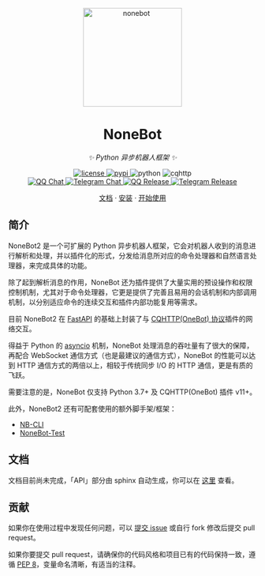 <p align="center">
  <a href="https://v2.nonebot.dev/"><img src="https://raw.githubusercontent.com/nonebot/nonebot2/master/docs/.vuepress/public/logo.png" width="200" height="200" alt="nonebot"></a>
</p>

<div align="center">
  <h1>NoneBot</h1>
  <em>✨ Python 异步机器人框架 ✨</em>
</div>

<p align="center">
  <a href="https://raw.githubusercontent.com/nonebot/nonebot2/master/LICENSE">
    <img src="https://img.shields.io/github/license/nonebot/nonebot2.svg" alt="license">
  </a>
  <a href="https://pypi.python.org/pypi/nonebot2">
    <img src="https://img.shields.io/pypi/v/nonebot2.svg" alt="pypi">
  </a>
  <img src="https://img.shields.io/badge/python-3.7+-blue.svg" alt="python">
  <img src="https://img.shields.io/badge/cqhttp-11+-black.svg" alt="cqhttp"><br />
  <a href="https://jq.qq.com/?_wv=1027&k=5OFifDh">
    <img src="https://img.shields.io/badge/qq%E7%BE%A4-768887710-orange.svg" alt="QQ Chat">
  </a>
  <a href="https://t.me/cqhttp">
    <img src="https://img.shields.io/badge/telegram-chat-blue.svg" alt="Telegram Chat">
  </a>
  <a href="https://jq.qq.com/?_wv=1027&k=5Nl0zhE">
    <img src="https://img.shields.io/badge/%E7%89%88%E6%9C%AC%E5%8F%91%E5%B8%83%E7%BE%A4-218529254-green.svg" alt="QQ Release">
  </a>
  <a href="https://t.me/cqhttp_release">
    <img src="https://img.shields.io/badge/版本发布频道-join-green.svg" alt="Telegram Release">
  </a>
</p>

<p align="center">
  <a href="https://v2.nonebot.dev/">文档</a>
  ·
  <a href="https://v2.nonebot.dev/guide/installation.html">安装</a>
  ·
  <a href="https://v2.nonebot.dev/guide/getting-started.html">开始使用</a>
</p>

## 简介

NoneBot2 是一个可扩展的 Python 异步机器人框架，它会对机器人收到的消息进行解析和处理，并以插件化的形式，分发给消息所对应的命令处理器和自然语言处理器，来完成具体的功能。

除了起到解析消息的作用，NoneBot 还为插件提供了大量实用的预设操作和权限控制机制，尤其对于命令处理器，它更是提供了完善且易用的会话机制和内部调用机制，以分别适应命令的连续交互和插件内部功能复用等需求。

目前 NoneBot2 在 [FastAPI](https://fastapi.tiangolo.com/) 的基础上封装了与 [CQHTTP(OneBot) 协议](http://cqhttp.cc/)插件的网络交互。

得益于 Python 的 [asyncio](https://docs.python.org/3/library/asyncio.html) 机制，NoneBot 处理消息的吞吐量有了很大的保障，再配合 WebSocket 通信方式（也是最建议的通信方式），NoneBot 的性能可以达到 HTTP 通信方式的两倍以上，相较于传统同步 I/O 的 HTTP 通信，更是有质的飞跃。

需要注意的是，NoneBot 仅支持 Python 3.7+ 及 CQHTTP(OneBot) 插件 v11+。

此外，NoneBot2 还有可配套使用的额外脚手架/框架：

- [NB-CLI](https://github.com/nonebot/nb-cli)
- [NoneBot-Test](https://github.com/nonebot/nonebot-test)

## 文档

文档目前尚未完成，「API」部分由 sphinx 自动生成，你可以在 [这里](https://v2.nonebot.dev/) 查看。

## 贡献

如果你在使用过程中发现任何问题，可以 [提交 issue](https://github.com/nonebot/nonebot2/issues/new) 或自行 fork 修改后提交 pull request。

如果你要提交 pull request，请确保你的代码风格和项目已有的代码保持一致，遵循 [PEP 8](https://www.python.org/dev/peps/pep-0008/)，变量命名清晰，有适当的注释。
